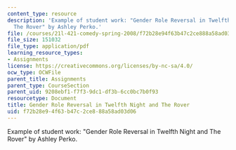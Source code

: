 ```yaml
---
content_type: resource
description: 'Example of student work: "Gender Role Reversal in Twelfth Night and
  The Rover" by Ashley Perko.'
file: /courses/21l-421-comedy-spring-2008/f72b28e94f63b47c2ce888a58ad03d06_perko_essay2rev.pdf
file_size: 151032
file_type: application/pdf
learning_resource_types:
- Assignments
license: https://creativecommons.org/licenses/by-nc-sa/4.0/
ocw_type: OCWFile
parent_title: Assignments
parent_type: CourseSection
parent_uid: 9208ebf1-f7f3-9dc1-df3b-6cc0bc7b0f93
resourcetype: Document
title: Gender Role Reversal in Twelfth Night and The Rover
uid: f72b28e9-4f63-b47c-2ce8-88a58ad03d06
---
```

Example of student work: "Gender Role Reversal in Twelfth Night and The Rover" by Ashley Perko.